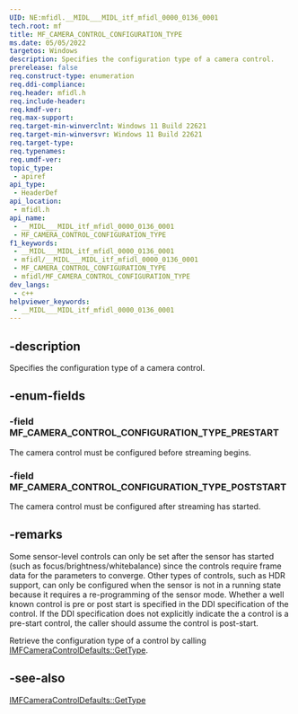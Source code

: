 ```yaml
---
UID: NE:mfidl.__MIDL___MIDL_itf_mfidl_0000_0136_0001
tech.root: mf
title: MF_CAMERA_CONTROL_CONFIGURATION_TYPE
ms.date: 05/05/2022
targetos: Windows
description: Specifies the configuration type of a camera control.
prerelease: false
req.construct-type: enumeration
req.ddi-compliance: 
req.header: mfidl.h
req.include-header: 
req.kmdf-ver: 
req.max-support: 
req.target-min-winverclnt: Windows 11 Build 22621
req.target-min-winversvr: Windows 11 Build 22621
req.target-type: 
req.typenames: 
req.umdf-ver: 
topic_type:
 - apiref
api_type:
 - HeaderDef
api_location:
 - mfidl.h
api_name:
 - __MIDL___MIDL_itf_mfidl_0000_0136_0001
 - MF_CAMERA_CONTROL_CONFIGURATION_TYPE
f1_keywords:
 - __MIDL___MIDL_itf_mfidl_0000_0136_0001
 - mfidl/__MIDL___MIDL_itf_mfidl_0000_0136_0001
 - MF_CAMERA_CONTROL_CONFIGURATION_TYPE
 - mfidl/MF_CAMERA_CONTROL_CONFIGURATION_TYPE
dev_langs:
 - c++
helpviewer_keywords:
 - __MIDL___MIDL_itf_mfidl_0000_0136_0001
---
```


## -description

Specifies the configuration type of a camera control.

## -enum-fields

### -field MF_CAMERA_CONTROL_CONFIGURATION_TYPE_PRESTART

The camera control must be configured before streaming begins.

### -field MF_CAMERA_CONTROL_CONFIGURATION_TYPE_POSTSTART

The camera control must be  configured after streaming has started.

## -remarks

Some sensor-level controls can only be set after the sensor has started (such as focus/brightness/whitebalance) since the controls require frame data for the parameters to converge. Other types of controls, such as HDR support, can only be configured when the sensor is not in a running state because it requires a re-programming of the sensor mode. Whether a well known control is pre or post start is specified in the DDI specification of the control. If the DDI specification does not explicitly indicate the a control is a pre-start control, the caller should assume the control is post-start.  

Retrieve the configuration type of a control by calling [IMFCameraControlDefaults::GetType](ne-mfidl-mf_camera_control_configuration_type.md).


## -see-also

 [IMFCameraControlDefaults::GetType](ne-mfidl-mf_camera_control_configuration_type.md)